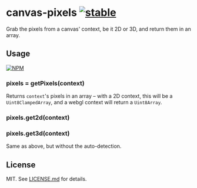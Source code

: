 # canvas-pixels [![stable](http://badges.github.io/stability-badges/dist/stable.svg)](http://github.com/badges/stability-badges)

Grab the pixels from a canvas' context, be it 2D or 3D, and return them in
an array.

## Usage

[![NPM](https://nodei.co/npm/canvas-pixels.png)](https://nodei.co/npm/canvas-pixels/)

### pixels = getPixels(context)

Returns `context`'s pixels in an array – with a 2D context, this will be a
`Uint8ClampedArray`, and a webgl context will return a `Uint8Array`.

### pixels.get2d(context)
### pixels.get3d(context)

Same as above, but without the auto-detection.

## License

MIT. See [LICENSE.md](http://github.com/hughsk/canvas-pixels/blob/master/LICENSE.md) for details.
